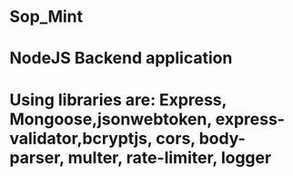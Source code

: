 # Sop_Mint
# NodeJS Backend application
# Using libraries are: Express, Mongoose,jsonwebtoken, express-validator,bcryptjs, cors, body-parser, multer, rate-limiter, logger